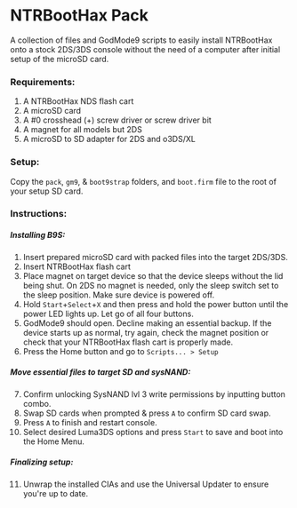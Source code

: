# NTRBootHax Pack

A collection of files and GodMode9 scripts to easily install NTRBootHax onto a stock 2DS/3DS console without the need of a computer after initial setup of the microSD card.

### Requirements:
1. A NTRBootHax NDS flash cart
2. A microSD card
3. A #0 crosshead (+) screw driver or screw driver bit
4. A magnet for all models but 2DS
5. A microSD to SD adapter for 2DS and o3DS/XL

### Setup:
Copy the `pack`, `gm9`, & `boot9strap` folders, and `boot.firm` file to the root of your setup SD card.

### Instructions:

##### Installing B9S:
1. Insert prepared microSD card with packed files into the target 2DS/3DS.
2. Insert NTRBootHax flash cart
3. Place magnet on target device so that the device sleeps without the lid being shut. On 2DS no magnet is needed, only the sleep switch set to the sleep position. Make sure device is powered off.
4. Hold `Start`+`Select`+`X` and then press and hold the power button until the power LED lights up. Let go of all four buttons.
5. GodMode9 should open. Decline making an essential backup. If the device starts up as normal, try again, check the magnet position or check that your NTRBootHax flash cart is properly made.
6. Press the Home button and go to `Scripts... > Setup`

##### Move essential files to target SD and sysNAND:
7. Confirm unlocking SysNAND lvl 3 write permissions by inputting button combo.
8. Swap SD cards when prompted & press `A` to confirm SD card swap.
9. Press `A` to finish and restart console.
10. Select desired Luma3DS options and press `Start` to save and boot into the Home Menu.

##### Finalizing setup:
11. Unwrap the installed CIAs and use the Universal Updater to ensure you're up to date.
